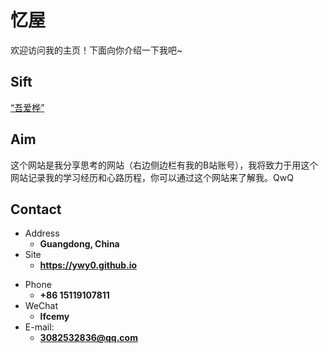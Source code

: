 # 忆屋

欢迎访问我的主页！下面向你介绍一下我吧\~

<!-- .slide -->


## Sift

[“吾爱桦”](https://ywy0.github.io/2022/04/16/0/)

## Aim

这个网站是我分享思考的网站（右边侧边栏有我的B站账号），我将致力于用这个网站记录我的学习经历和心路历程，你可以通过这个网站来了解我。QwQ

<!-- .slide -->


## Contact

- Address
  - **Guangdong, China**
- Site
  - **<https://ywy0.github.io>**

<!-- .slide vertical=true -->

- Phone
  - **+86 15119107811**
- WeChat
  - **lfcemy**
- E-mail:
  - **[3082532836@qq.com](mailto:3082532836@qq.com)**